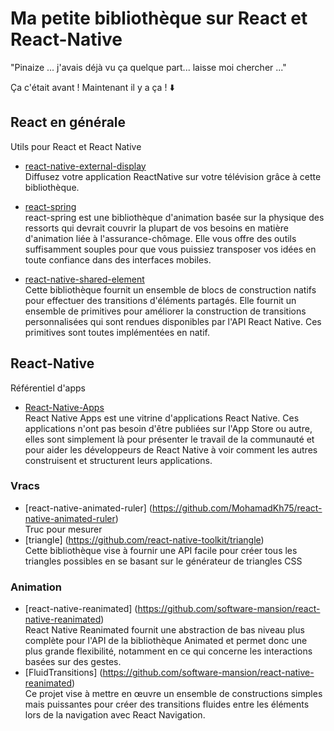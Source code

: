 # Ma petite bibliothèque sur React et React-Native

"Pinaize ... j'avais déjà vu ça quelque part... laisse moi chercher ..."

Ça c'était avant ! Maintenant il y a ça ! :arrow_down:

## React en générale

Utils pour React et React Native

* [react-native-external-display](https://github.com/mybigday/react-native-external-display) <br/>
Diffusez votre application ReactNative sur votre télévision grâce à cette bibliothèque.

* [react-spring](https://github.com/react-spring/react-spring) <br/>
react-spring est une bibliothèque d'animation basée sur la physique des ressorts qui devrait couvrir la plupart de vos besoins en matière d'animation liée à l'assurance-chômage. Elle vous offre des outils suffisamment souples pour que vous puissiez transposer vos idées en toute confiance dans des interfaces mobiles.

* [react-native-shared-element](https://github.com/IjzerenHein/react-native-shared-element) <br/>
Cette bibliothèque fournit un ensemble de blocs de construction natifs pour effectuer des transitions d'éléments partagés. Elle fournit un ensemble de primitives pour améliorer la construction de transitions personnalisées qui sont rendues disponibles par l'API React Native. Ces primitives sont toutes implémentées en natif.

## React-Native

Référentiel d'apps

* [React-Native-Apps](https://github.com/ReactNativeNews/React-Native-Apps) <br/>
React Native Apps est une vitrine d'applications React Native. Ces applications n'ont pas besoin d'être publiées sur l'App Store ou autre, elles sont simplement là pour présenter le travail de la communauté et pour aider les développeurs de React Native à voir comment les autres construisent et structurent leurs applications.

### Vracs

* [react-native-animated-ruler] (https://github.com/MohamadKh75/react-native-animated-ruler)<br/>
Truc pour mesurer
* [triangle] (https://github.com/react-native-toolkit/triangle)<br/>
Cette bibliothèque vise à fournir une API facile pour créer tous les triangles possibles en se basant sur le générateur de triangles CSS

### Animation

* [react-native-reanimated] (https://github.com/software-mansion/react-native-reanimated)<br/>
React Native Reanimated fournit une abstraction de bas niveau plus complète pour l'API de la bibliothèque Animated et permet donc une plus grande flexibilité, notamment en ce qui concerne les interactions basées sur des gestes.
* [FluidTransitions] (https://github.com/software-mansion/react-native-reanimated)<br/>
Ce projet vise à mettre en œuvre un ensemble de constructions simples mais puissantes pour créer des transitions fluides entre les éléments lors de la navigation avec React Navigation.

